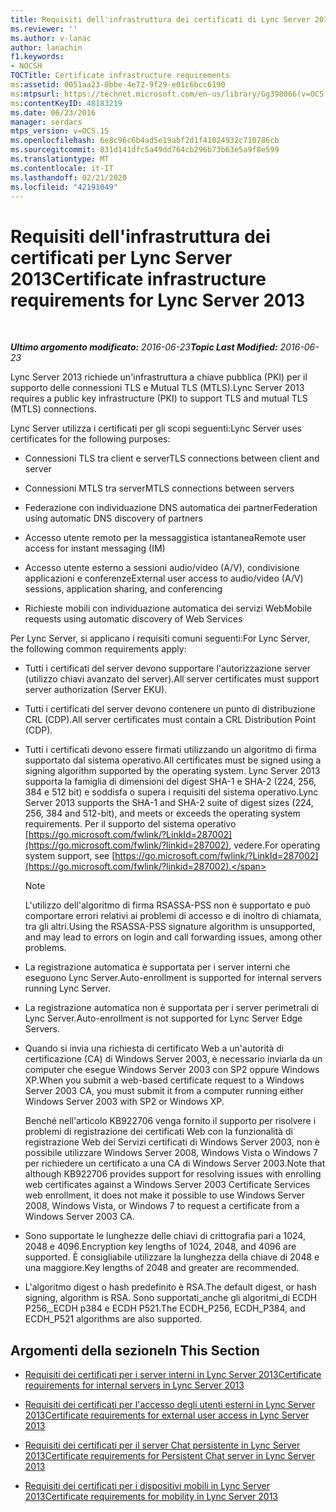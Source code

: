 ```yaml
---
title: Requisiti dell'infrastruttura dei certificati di Lync Server 2013
ms.reviewer: ''
ms.author: v-lanac
author: lanachin
f1.keywords:
- NOCSH
TOCTitle: Certificate infrastructure requirements
ms:assetid: 0051aa23-0bbe-4e72-9f29-e01c6bcc6190
ms:mtpsurl: https://technet.microsoft.com/en-us/library/Gg398066(v=OCS.15)
ms:contentKeyID: 48183219
ms.date: 06/23/2016
manager: serdars
mtps_version: v=OCS.15
ms.openlocfilehash: 6e8c96c6b4ad5e19abf2d1f41024932c710786cb
ms.sourcegitcommit: 831d141dfc5a49dd764cb296b73b63e5a9f8e599
ms.translationtype: MT
ms.contentlocale: it-IT
ms.lasthandoff: 02/21/2020
ms.locfileid: "42191049"
---
```

<div data-xmlns="http://www.w3.org/1999/xhtml">

<div class="topic" data-xmlns="http://www.w3.org/1999/xhtml" data-msxsl="urn:schemas-microsoft-com:xslt" data-cs="https://msdn.microsoft.com/">

<div data-asp="https://msdn2.microsoft.com/asp">

# <a name="certificate-infrastructure-requirements-for-lync-server-2013"></a><span data-ttu-id="a0d91-102">Requisiti dell'infrastruttura dei certificati per Lync Server 2013</span><span class="sxs-lookup"><span data-stu-id="a0d91-102">Certificate infrastructure requirements for Lync Server 2013</span></span>

</div>

<div id="mainSection">

<div id="mainBody">

<span> </span>

<span data-ttu-id="a0d91-103">_**Ultimo argomento modificato:** 2016-06-23_</span><span class="sxs-lookup"><span data-stu-id="a0d91-103">_**Topic Last Modified:** 2016-06-23_</span></span>

<span data-ttu-id="a0d91-104">Lync Server 2013 richiede un'infrastruttura a chiave pubblica (PKI) per il supporto delle connessioni TLS e Mutual TLS (MTLS).</span><span class="sxs-lookup"><span data-stu-id="a0d91-104">Lync Server 2013 requires a public key infrastructure (PKI) to support TLS and mutual TLS (MTLS) connections.</span></span>

<span data-ttu-id="a0d91-105">Lync Server utilizza i certificati per gli scopi seguenti:</span><span class="sxs-lookup"><span data-stu-id="a0d91-105">Lync Server uses certificates for the following purposes:</span></span>

  - <span data-ttu-id="a0d91-106">Connessioni TLS tra client e server</span><span class="sxs-lookup"><span data-stu-id="a0d91-106">TLS connections between client and server</span></span>

  - <span data-ttu-id="a0d91-107">Connessioni MTLS tra server</span><span class="sxs-lookup"><span data-stu-id="a0d91-107">MTLS connections between servers</span></span>

  - <span data-ttu-id="a0d91-108">Federazione con individuazione DNS automatica dei partner</span><span class="sxs-lookup"><span data-stu-id="a0d91-108">Federation using automatic DNS discovery of partners</span></span>

  - <span data-ttu-id="a0d91-109">Accesso utente remoto per la messaggistica istantanea</span><span class="sxs-lookup"><span data-stu-id="a0d91-109">Remote user access for instant messaging (IM)</span></span>

  - <span data-ttu-id="a0d91-110">Accesso utente esterno a sessioni audio/video (A/V), condivisione applicazioni e conferenze</span><span class="sxs-lookup"><span data-stu-id="a0d91-110">External user access to audio/video (A/V) sessions, application sharing, and conferencing</span></span>

  - <span data-ttu-id="a0d91-111">Richieste mobili con individuazione automatica dei servizi Web</span><span class="sxs-lookup"><span data-stu-id="a0d91-111">Mobile requests using automatic discovery of Web Services</span></span>

<span data-ttu-id="a0d91-112">Per Lync Server, si applicano i requisiti comuni seguenti:</span><span class="sxs-lookup"><span data-stu-id="a0d91-112">For Lync Server, the following common requirements apply:</span></span>

  - <span data-ttu-id="a0d91-113">Tutti i certificati del server devono supportare l'autorizzazione server (utilizzo chiavi avanzato del server).</span><span class="sxs-lookup"><span data-stu-id="a0d91-113">All server certificates must support server authorization (Server EKU).</span></span>

  - <span data-ttu-id="a0d91-114">Tutti i certificati del server devono contenere un punto di distribuzione CRL (CDP).</span><span class="sxs-lookup"><span data-stu-id="a0d91-114">All server certificates must contain a CRL Distribution Point (CDP).</span></span>

  - <span data-ttu-id="a0d91-115">Tutti i certificati devono essere firmati utilizzando un algoritmo di firma supportato dal sistema operativo.</span><span class="sxs-lookup"><span data-stu-id="a0d91-115">All certificates must be signed using a signing algorithm supported by the operating system.</span></span> <span data-ttu-id="a0d91-116">Lync Server 2013 supporta la famiglia di dimensioni del digest SHA-1 e SHA-2 (224, 256, 384 e 512 bit) e soddisfa o supera i requisiti del sistema operativo.</span><span class="sxs-lookup"><span data-stu-id="a0d91-116">Lync Server 2013 supports the SHA-1 and SHA-2 suite of digest sizes (224, 256, 384 and 512-bit), and meets or exceeds the operating system requirements.</span></span> <span data-ttu-id="a0d91-117">Per il supporto del sistema operativo [https://go.microsoft.com/fwlink/?LinkId=287002](https://go.microsoft.com/fwlink/?linkid=287002), vedere.</span><span class="sxs-lookup"><span data-stu-id="a0d91-117">For operating system support, see [https://go.microsoft.com/fwlink/?LinkId=287002](https://go.microsoft.com/fwlink/?linkid=287002).</span></span>
    
    <div>
    

    > [!NOTE]  
    > <span data-ttu-id="a0d91-118">L'utilizzo dell'algoritmo di firma RSASSA-PSS non è supportato e può comportare errori relativi ai problemi di accesso e di inoltro di chiamata, tra gli altri.</span><span class="sxs-lookup"><span data-stu-id="a0d91-118">Using the RSASSA-PSS signature algorithm is unsupported, and may lead to errors on login and call forwarding issues, among other problems.</span></span>

    
    </div>

  - <span data-ttu-id="a0d91-119">La registrazione automatica è supportata per i server interni che eseguono Lync Server.</span><span class="sxs-lookup"><span data-stu-id="a0d91-119">Auto-enrollment is supported for internal servers running Lync Server.</span></span>

  - <span data-ttu-id="a0d91-120">La registrazione automatica non è supportata per i server perimetrali di Lync Server.</span><span class="sxs-lookup"><span data-stu-id="a0d91-120">Auto-enrollment is not supported for Lync Server Edge Servers.</span></span>

  - <span data-ttu-id="a0d91-121">Quando si invia una richiesta di certificato Web a un'autorità di certificazione (CA) di Windows Server 2003, è necessario inviarla da un computer che esegue Windows Server 2003 con SP2 oppure Windows XP.</span><span class="sxs-lookup"><span data-stu-id="a0d91-121">When you submit a web-based certificate request to a Windows Server 2003 CA, you must submit it from a computer running either Windows Server 2003 with SP2 or Windows XP.</span></span>
    
    <span data-ttu-id="a0d91-122">Benché nell'articolo KB922706 venga fornito il supporto per risolvere i problemi di registrazione dei certificati Web con la funzionalità di registrazione Web dei Servizi certificati di Windows Server 2003, non è possibile utilizzare Windows Server 2008, Windows Vista o Windows 7 per richiedere un certificato a una CA di Windows Server 2003.</span><span class="sxs-lookup"><span data-stu-id="a0d91-122">Note that although KB922706 provides support for resolving issues with enrolling web certificates against a Windows Server 2003 Certificate Services web enrollment, it does not make it possible to use Windows Server 2008, Windows Vista, or Windows 7 to request a certificate from a Windows Server 2003 CA.</span></span>

  - <span data-ttu-id="a0d91-123">Sono supportate le lunghezze delle chiavi di crittografia pari a 1024, 2048 e 4096.</span><span class="sxs-lookup"><span data-stu-id="a0d91-123">Encryption key lengths of 1024, 2048, and 4096 are supported.</span></span> <span data-ttu-id="a0d91-124">È consigliabile utilizzare la lunghezza della chiave di 2048 e una maggiore.</span><span class="sxs-lookup"><span data-stu-id="a0d91-124">Key lengths of 2048 and greater are recommended.</span></span>

  - <span data-ttu-id="a0d91-125">L'algoritmo digest o hash predefinito è RSA.</span><span class="sxs-lookup"><span data-stu-id="a0d91-125">The default digest, or hash signing, algorithm is RSA.</span></span> <span data-ttu-id="a0d91-126">Sono supportati\_anche gli algoritmi\_di ECDH P256,\_ECDH p384 e ECDH P521.</span><span class="sxs-lookup"><span data-stu-id="a0d91-126">The ECDH\_P256, ECDH\_P384, and ECDH\_P521 algorithms are also supported.</span></span> 

<div>

## <a name="in-this-section"></a><span data-ttu-id="a0d91-127">Argomenti della sezione</span><span class="sxs-lookup"><span data-stu-id="a0d91-127">In This Section</span></span>

  - [<span data-ttu-id="a0d91-128">Requisiti dei certificati per i server interni in Lync Server 2013</span><span class="sxs-lookup"><span data-stu-id="a0d91-128">Certificate requirements for internal servers in Lync Server 2013</span></span>](lync-server-2013-certificate-requirements-for-internal-servers.md)

  - [<span data-ttu-id="a0d91-129">Requisiti dei certificati per l'accesso degli utenti esterni in Lync Server 2013</span><span class="sxs-lookup"><span data-stu-id="a0d91-129">Certificate requirements for external user access in Lync Server 2013</span></span>](lync-server-2013-certificate-requirements-for-external-user-access.md)

  - [<span data-ttu-id="a0d91-130">Requisiti dei certificati per il server Chat persistente in Lync Server 2013</span><span class="sxs-lookup"><span data-stu-id="a0d91-130">Certificate requirements for Persistent Chat server in Lync Server 2013</span></span>](lync-server-2013-certificate-requirements-for-persistent-chat-server.md)

  - [<span data-ttu-id="a0d91-131">Requisiti dei certificati per i dispositivi mobili in Lync Server 2013</span><span class="sxs-lookup"><span data-stu-id="a0d91-131">Certificate requirements for mobility in Lync Server 2013</span></span>](lync-server-2013-certificate-requirements-for-mobility.md)

</div>

</div>

<span> </span>

</div>

</div>

</div>

